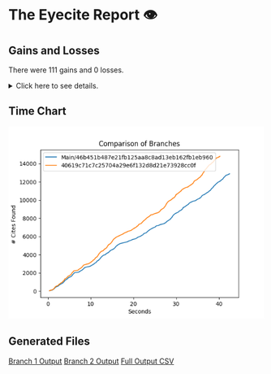 # The Eyecite Report :eye:



Gains and Losses
---------
There were 111 gains and 0 losses.

<details>
<summary>Click here to see details.</summary>

|     id     |             Gain            |  Loss  |
| ---------- | --------------------------- | ------ |
|  4994933   |            supra,           |        |
|   52459    |       8 U.S.C. §
1101       |        |
|  2046752   |            supra,           |        |
|  2046752   |            supra.           |        |
|  2046752   |            supra;           |        |
|  5165179   |            supra.           |        |
|  1245958   |            supra.           |        |
|  4013931   |       28 U.S.C. § 2401      |        |
|  5970983   |           (supra).          |        |
|   685153   |      21 U.S.C. Sec. 841     |        |
|   685153   |      21 U.S.C. Sec. 846     |        |
|  4536776   |       19 U.S.C. § 2251      |        |
|  6144534   |           (supra):          |        |
|  2141253   |       149 F.Supp. 562       |        |
|  2060699   |        Beckler at 775       |        |
|  2999939   |       18
U.S.C. § 924       |        |
|  2999939   |       18 U.S.C. § 3553      |        |
|  2999939   |       18 U.S.C.
§ 3553      |        |
|  2999939   |       18 U.S.C.
§ 924       |        |
|  2999939   |       18 U.S.C.
§ 2113      |        |
|  3419420   |            supra            |        |
|  2277838   | Tex. Tax Code Ann. §§ 42.01 |        |
|  3542084   |         200 S.W. 286        |        |
|   212922   |       28 U.S.C. § 2253      |        |
|  1771039   |            supra            |        |
|  2257892   |      38 Cal.Rptr.2d 908     |        |
|   270119   |            supra.           |        |
|  1897124   |            supra            |        |
|  1897124   |            supra.           |        |
|  1537257   |      9 U.S.C. Section 1     |        |
|  1537257   |            supra            |        |
|  1950193   |            supra,           |        |
|  1814863   |            supra;           |        |
|  1814863   |        36 La.Ann. 264       |        |
|  1814863   |            supra,           |        |
|  1814863   |            supra.           |        |
|  2206425   |       228 Ill.Dec. 179      |        |
|  2206425   |      303 Ill. Dec. 715      |        |
|  2206425   |    358 Ill.App.3d at 727    |        |
|  1183603   |        32 L.E.2d 411        |        |
|  1183603   |            Supra,           |        |
|  2042257   |            supra            |        |
|  2357843   |            supra            |        |
|  2414924   |       Brzonkala at 834      |        |
|  2414924   |        Brzonkala at 3       |        |
|  2414924   |            supra,           |        |
|  2414924   |       Brzonkala at 887      |        |
|  2414924   |            supra.           |        |
|  2414924   |       Robinson at 1211      |        |
|  2414924   |        Boerne at 2170       |        |
|  2414924   |       Robinson at 1210      |        |
|  2414924   |       Brzonkala at 874      |        |


</details>



Time Chart
---------

![image](https://raw.githubusercontent.com/freelawproject/eyecite/artifacts/206/results/chart.png)


Generated Files
---------

[Branch 1 Output](https://raw.githubusercontent.com/freelawproject/eyecite/artifacts/206/results/46b451b487e21fb125aa8c8ad13eb162fb1eb960.json)
[Branch 2 Output](https://raw.githubusercontent.com/freelawproject/eyecite/artifacts/206/results/40619c71c7c25704a29e6f132d8d21e73928cc0f.json)
[Full Output CSV ](https://raw.githubusercontent.com/freelawproject/eyecite/artifacts/206/results/output.csv)

